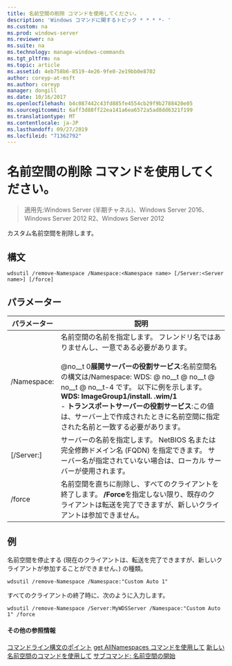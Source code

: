 ```yaml
---
title: 名前空間の削除 コマンドを使用してください。
description: 'Windows コマンドに関するトピック * * * *- '
ms.custom: na
ms.prod: windows-server
ms.reviewer: na
ms.suite: na
ms.technology: manage-windows-commands
ms.tgt_pltfrm: na
ms.topic: article
ms.assetid: 4eb758b6-8519-4e26-9fe0-2e19bb0e8702
author: coreyp-at-msft
ms.author: coreyp
manager: dongill
ms.date: 10/16/2017
ms.openlocfilehash: b4c087442c43fd885fe4554cb29f9b2788420e05
ms.sourcegitcommit: 6aff3d88ff22ea141a6ea6572a5ad8dd6321f199
ms.translationtype: MT
ms.contentlocale: ja-JP
ms.lasthandoff: 09/27/2019
ms.locfileid: "71362792"
---
```

# <a name="using-the-remove-namespace-command"></a>名前空間の削除 コマンドを使用してください。

>適用先:Windows Server (半期チャネル)、Windows Server 2016、Windows Server 2012 R2、Windows Server 2012

カスタム名前空間を削除します。
## <a name="syntax"></a>構文
```
wdsutil /remove-Namespace /Namespace:<Namespace name> [/Server:<Server name>] [/force]
```
## <a name="parameters"></a>パラメーター
|パラメーター|説明|
|-------|--------|
|/Namespace: <Namespace name>|名前空間の名前を指定します。 フレンドリ名ではありませんし、一意である必要があります。<br /><br />@no__t 0**展開サーバーの役割サービス**:名前空間名の構文は/Namespace: WDS: <ImageGroup> @ no__t @ no__t @ no__t @ no__t-4 です。 以下に例を示します。**WDS: ImageGroup1/install. .wim/1**<br />-   **トランスポートサーバーの役割サービス**:この値は、サーバー上で作成されたときに名前空間に指定された名前と一致する必要があります。|
|[/Server:<Server name>]|サーバーの名前を指定します。 NetBIOS 名または完全修飾ドメイン名 (FQDN) を指定できます。 サーバー名が指定されていない場合は、ローカル サーバーが使用されます。|
|/force|名前空間を直ちに削除し、すべてのクライアントを終了します。 **/Force**を指定しない限り、既存のクライアントは転送を完了できますが、新しいクライアントは参加できません。|
## <a name="BKMK_examples"></a>例
名前空間を停止する (現在のクライアントは、転送を完了できますが、新しいクライアントが参加することができません、) の種類。
```
wdsutil /remove-Namespace /Namespace:"Custom Auto 1"
```
すべてのクライアントの終了時に、次のように入力します。
```
wdsutil /remove-Namespace /Server:MyWDSServer /Namespace:"Custom Auto 1" /force
```
#### <a name="additional-references"></a>その他の参照情報
[コマンドライン構文のポイント](command-line-syntax-key.md)
[get AllNamespaces コマンドを使用して](using-the-get-allnamespaces-command.md)
[新しい名前空間のコマンドを使用して](using-the-new-namespace-command.md)
[サブコマンド: 名前空間の開始](subcommand-start-namespace.md)
